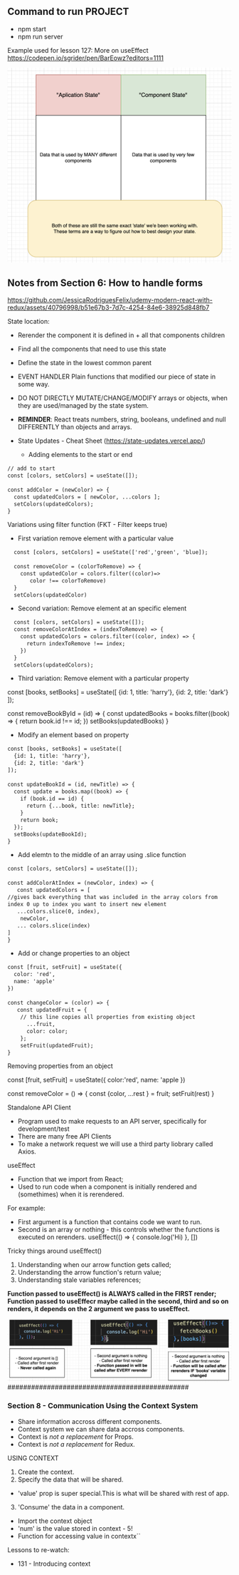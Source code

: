 ## Command to run PROJECT
- npm start
- npm run server

Example used for lesson 127: More on useEffect 
https://codepen.io/sgrider/pen/BarEowz?editors=1111

![Alt text](image-1.png)

## Notes from Section 6: How to handle forms

https://github.com/JessicaRodriguesFelix/udemy-modern-react-with-redux/assets/40796998/b51e67b3-7d7c-4254-84e6-38925d848fb7


State location:
- Rerender the component it is defined in + all that components children
- Find all the components that need to use this state
- Define the state in the lowest common parent

- EVENT HANDLER
Plain functions that modified our piece of state in some way.

- DO NOT DIRECTLY MUTATE/CHANGE/MODIFY arrays or objects, when they are used/managed by the state system.
- **REMINDER**: React treats numbers, string, booleans, undefined and null DIFFERENTLY than objects and arrays.
- State Updates - Cheat Sheet (https://state-updates.vercel.app/)

  - Adding elements to the start or end
```
// add to start
const [colors, setColors] = useState([]);

const addColor = (newColor) => {
  const updatedColors = [ newColor, ...colors ];
  setColors(updatedColors);
}

```

Variations using filter function (FKT - Filter keeps true)

- First variation remove element with a particular value
```
  const [colors, setColors] = useState(['red','green', 'blue]);

  const removeColor = (colorToRemove) => {
    const updatedColor = colors.filter((color)=>
       color !== colorToRemove)
  }
  setColors(updatedColor)
```
- Second variation: Remove element at an specific element

```
  const [colors, setColors] = useState([]);
  const removeColorAtIndex = (indexToRemove) => {
    const updatedColors = colors.filter((color, index) => {
      return indexToRemove !== index;
    })
  }
  setColors(updatedColors);
```

- Third variation: Remove element with a particular property

const [books, setBooks] = useState([
  {id: 1, title: 'harry'},
  {id: 2, title: 'dark'}
]);

const removeBookById = (id) => {
 const updatedBooks = books.filter((book) => {
    return book.id !== id;
  })
  setBooks(updatedBooks)
}

- Modify an element based on property
```
const [books, setBooks] = useState([
  {id: 1, title: 'harry'},
  {id: 2, title: 'dark'}
]);

const updateBookId = (id, newTitle) => {
  const update = books.map((book) => {
    if (book.id == id) {
      return {...book, title: newTitle};
    }
    return book;
  });
  setBooks(updateBookId);
}
```

- Add elemtn to the middle of an array using .slice function

```
const [colors, setColors] = useState([]);

const addColorAtIndex = (newColor, index) => {
   const updatedColors = [
//gives back everything that was included in the array colors from index 0 up to index you want to insert new element
   ...colors.slice(0, index),
    newColor,
   ... colors.slice(index)
]
}
```
- Add or change properties to an object
```
const [fruit, setFruit] = useState({
  color: 'red',
  name: 'apple'
})

const changeColor = (color) => {
   const updatedFruit = {
    // this line copies all properties from existing object
      ...fruit, 
      color: color;
    };
    setFruit(updatedFruit);
}
```

Removing properties from an object

const [fruit, setFruit] = useState({
  color:'red',
  name: 'apple
})

const removeColor = () => {
  const {color, ...rest } = fruit;
  setFruit(rest)
}

Standalone API Client
- Program used to make requests to an API server, specifically for development/test
- There are many free API Clients
- To make a network request we will use a third party liobrary called Axios.

useEffect
- Function that we import from React;
- Used to run code when a component is initially rendered and (somethimes) when it is rerendered.

For example:
- First argument is a function that contains code we want to run.
- Second is an array or nothing - this controls whether the functions is executed on rerenders.
useEffect(() => {
  console.log('Hi)
}, [])

Tricky things around useEffect()
1) Understanding when our arrow function gets called;
2) Understanding the arrow function's return value;
3) Understanding stale variables references;

**Function passed to useEffect() is ALWAYS called in the FIRST render;**
**Function passed to useEffecr maybe called in the second, third and so on renders, it depends on the 2 argument we pass to useEffect.**

![Alt text](image.png)
##############################################
### Section 8 - Communication Using the Context System
- Share information accross different components.
- Context system we can share data accross components.
- Context is *not a replacement* for Props.
- Context is *not a replacement* for Redux.

USING CONTEXT
1) Create the context.
2) Specify the data that will be shared.
  - 'value' prop is super special.This is what will be shared with rest of app.
3) 'Consume' the data in a component.
  - Import the context object
  - 'num' is the value stored in context - 5!
  - Function for accessing value in contextx``


Lessons to re-watch:
- 131 - Introducing context

